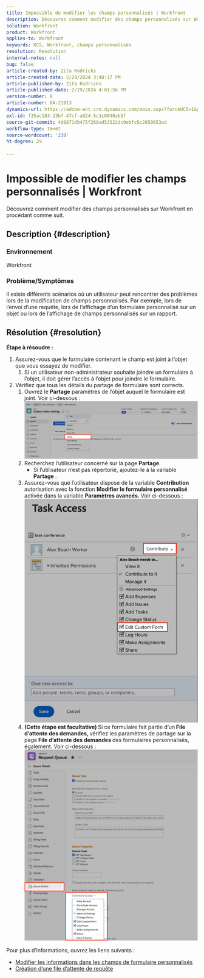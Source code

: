 ```yaml
---
title: Impossible de modifier les champs personnalisés | Workfront
description: Découvrez comment modifier des champs personnalisés sur Workfront
solution: Workfront
product: Workfront
applies-to: Workfront
keywords: KCS, Workfront, champs personnalisés
resolution: Resolution
internal-notes: null
bug: false
article-created-by: Zita Rodricks
article-created-date: 2/29/2024 3:48:17 PM
article-published-by: Zita Rodricks
article-published-date: 2/29/2024 4:01:56 PM
version-number: 8
article-number: KA-21913
dynamics-url: https://adobe-ent.crm.dynamics.com/main.aspx?forceUCI=1&pagetype=entityrecord&etn=knowledgearticle&id=9ee9daee-19d7-ee11-9078-000d3a3110f0
exl-id: f35ac183-23bf-47cf-a924-5c1c0040ab5f
source-git-commit: 4d8871db475f268ad53522dc9ebfc5c2850853ad
workflow-type: tm+mt
source-wordcount: '238'
ht-degree: 2%

---
```


# Impossible de modifier les champs personnalisés | Workfront


Découvrez comment modifier des champs personnalisés sur Workfront en procédant comme suit.

## Description {#description}


### <b>Environnement</b>

Workfront



### <b>Problème/Symptômes</b>

Il existe différents scénarios où un utilisateur peut rencontrer des problèmes lors de la modification de champs personnalisés. Par exemple, lors de l’envoi d’une requête, lors de l’affichage d’un formulaire personnalisé sur un objet ou lors de l’affichage de champs personnalisés sur un rapport.


## Résolution {#resolution}

<b>Étape à résoudre :</b>
1. Assurez-vous que le formulaire contenant le champ est joint à l’objet que vous essayez de modifier.
   1. Si un utilisateur non-administrateur souhaite joindre un formulaire à l’objet, il doit gérer l’accès à l’objet pour joindre le formulaire.
2. Vérifiez que tous les détails du partage de formulaire sont corrects.
   1. Ouvrez le <b>Partage</b> paramètres de l’objet auquel le formulaire est joint. Voir ci-dessous :![](assets/d4ce1013-76e3-ed11-a7c7-6045bd006704.png)
   2. Recherchez l’utilisateur concerné sur la page <b>Partage</b>.
      - Si l’utilisateur n’est pas répertorié, ajoutez-le à la variable <b>Partage</b> .
   3. Assurez-vous que l’utilisateur dispose de la variable <b>Contribution</b> autorisation avec la fonction <b>Modifier le formulaire personnalisé</b> activée dans la variable <b>Paramètres avancés. </b>Voir ci-dessous :![](assets/469b16e9-75e3-ed11-a7c7-6045bd006704.png)
   4. <b>(Cette étape est facultative) </b>Si ce formulaire fait partie d’un<b> File d’attente des demandes, </b>vérifiez les paramètres de partage sur la page<b> File d’attente des demandes </b>des formulaires personnalisés, également. Voir ci-dessous :![](assets/5104626f-75e3-ed11-a7c7-6045bd006704.png)




Pour plus d’informations, ouvrez les liens suivants :

- [Modifier les informations dans les champs de formulaire personnalisés](https://experienceleague.adobe.com/docs/workfront/using/basics/work-with-custom-forms/edit-custom-forms.html?lang=en)
- [Création d’une file d’attente de requête](https://experienceleague.adobe.com/docs/workfront/using/manage-work/requests/create-and-manage-request-queues/create-request-queue.html?lang=en)

